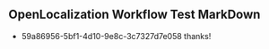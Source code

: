## OpenLocalization Workflow Test MarkDown
* 59a86956-5bf1-4d10-9e8c-3c7327d7e058 thanks!

<!--HONumber=Aug16_HO5-->


